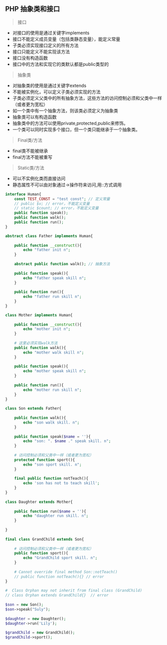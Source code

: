 ﻿  
## PHP 抽象类和接口  
  
> 接口  
  
* 对接口的使用是通过关键字implements  
* 接口不能定义成员变量（包括类静态变量），能定义常量  
* 子类必须实现接口定义的所有方法  
* 接口只能定义不能实现该方法  
* 接口没有构造函数  
* 接口中的方法和实现它的类默认都是public类型的  
  
> 抽象类  
  
* 对抽象类的使用是通过关键字extends  
* 不能被实例化，可以定义子类必须实现的方法  
* 子类必须定义父类中的所有抽象方法，这些方法的访问控制必须和父类中一样（或者更为宽松）  
* 如一个类中有一个抽象方法，则该类必须定义为抽象类  
* 抽象类可以有构造函数  
* 抽象类中的方法可以使用private,protected,public来修饰。  
* 一个类可以同时实现多个接口，但一个类只能继承于一个抽象类。  
  
> Final类/方法  
  
* final类不能被继承  
* final方法不能被重写  
  
> Static类/方法  
  
* 可以不实例化类而直接访问  
* 静态属性不可以由对象通过->操作符来访问,用::方式调用  
  
```php  
interface Human{  
    const TEST_CONST = "test const"; // 定义常量  
    // public $v; // error，不能定义变量  
    // static $count; // error，不能定义变量  
    public function speak();  
    public function walk();  
    public function run();  
}  
```  
  
```php  
abstract class Father implements Human{  
  
    public function __construct(){  
        echo "father init n";  
    }  
  
    abstract public function walk(); // 抽象方法  
  
    public function speak(){  
        echo "father speak skill n";  
    }  
  
    public function run(){  
        echo "father run skill n";  
    }  
}  
```  
  
```php  
class Mother implements Human{  
  
    public function __construct(){  
        echo "mother init n";  
    }  
  
    # 这里必须实现walk方法  
    public function walk(){  
        echo "mother walk skill n";  
    }  
  
    public function speak(){  
        echo "mother speak skill n";  
    }  
  
    public function run(){  
        echo "mother run skill n";  
    }  
}  
  
class Son extends Father{  
  
    public function walk(){  
        echo "son walk skill. n";  
    }  
  
    public function speak($name = ''){  
        echo "son: ". $name ." speak skill. n";  
    }  
  
    # 访问控制必须和父类中一样（或者更为宽松）  
    protected function sport(){  
        echo "son sport skill. n";  
    }  
  
    final public function notTeach(){  
        echo 'son has not to teach skill';  
    }  
}  
  
class Daughter extends Mother{  
  
    public function run($name = ''){  
        echo "daughter run skill. n";  
    }  
  
}  
  
final class GrandChild extends Son{  
  
    # 访问控制必须和父类中一样（或者更为宽松）  
    public function sport(){  
        echo "GrandChild sport skill. n";  
    }  
  
    # Cannot override final method Son::notTeach()  
    // public function notTeach(){} // error  
}  
  
#  Class Orphan may not inherit from final class (GrandChild)  
// class Orphan extends GrandChild{}  // error  
  
$son = new Son();  
$son->speak("Suly");  
  
$daughter = new Daughter();  
$daughter->run('Lily');  
  
$grandChild = new GrandChild();  
$grandChild->sport();  
```  
